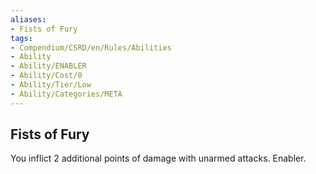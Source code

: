 ```yaml
---
aliases:
- Fists of Fury
tags:
- Compendium/CSRD/en/Rules/Abilities
- Ability
- Ability/ENABLER
- Ability/Cost/0
- Ability/Tier/Low
- Ability/Categories/META
---
```


  
## Fists of Fury  
You inflict 2 additional points of damage with unarmed attacks. Enabler. 